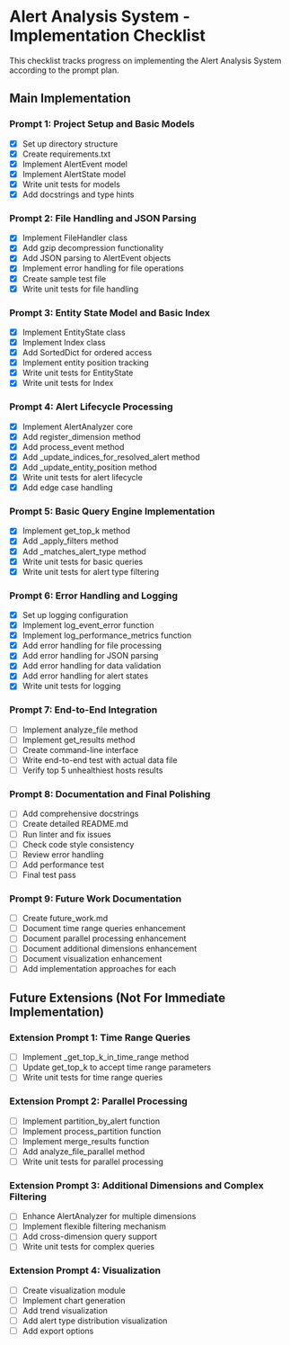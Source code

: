 # Alert Analysis System - Implementation Checklist

This checklist tracks progress on implementing the Alert Analysis System according to the prompt plan.

## Main Implementation

### Prompt 1: Project Setup and Basic Models
- [x] Set up directory structure
- [x] Create requirements.txt
- [x] Implement AlertEvent model
- [x] Implement AlertState model
- [x] Write unit tests for models
- [x] Add docstrings and type hints

### Prompt 2: File Handling and JSON Parsing
- [x] Implement FileHandler class
- [x] Add gzip decompression functionality
- [x] Add JSON parsing to AlertEvent objects
- [x] Implement error handling for file operations
- [x] Create sample test file
- [x] Write unit tests for file handling

### Prompt 3: Entity State Model and Basic Index
- [x] Implement EntityState class
- [x] Implement Index class
- [x] Add SortedDict for ordered access
- [x] Implement entity position tracking
- [x] Write unit tests for EntityState
- [x] Write unit tests for Index

### Prompt 4: Alert Lifecycle Processing
- [x] Implement AlertAnalyzer core
- [x] Add register_dimension method
- [x] Add process_event method
- [x] Add _update_indices_for_resolved_alert method
- [x] Add _update_entity_position method
- [x] Write unit tests for alert lifecycle
- [x] Add edge case handling

### Prompt 5: Basic Query Engine Implementation
- [x] Implement get_top_k method
- [x] Add _apply_filters method
- [x] Add _matches_alert_type method
- [x] Write unit tests for basic queries
- [x] Write unit tests for alert type filtering

### Prompt 6: Error Handling and Logging
- [x] Set up logging configuration
- [x] Implement log_event_error function
- [x] Implement log_performance_metrics function
- [x] Add error handling for file processing
- [x] Add error handling for JSON parsing
- [x] Add error handling for data validation
- [x] Add error handling for alert states
- [x] Write unit tests for logging

### Prompt 7: End-to-End Integration
- [ ] Implement analyze_file method
- [ ] Implement get_results method
- [ ] Create command-line interface
- [ ] Write end-to-end test with actual data file
- [ ] Verify top 5 unhealthiest hosts results

### Prompt 8: Documentation and Final Polishing
- [ ] Add comprehensive docstrings
- [ ] Create detailed README.md
- [ ] Run linter and fix issues
- [ ] Check code style consistency
- [ ] Review error handling
- [ ] Add performance test
- [ ] Final test pass

### Prompt 9: Future Work Documentation
- [ ] Create future_work.md
- [ ] Document time range queries enhancement
- [ ] Document parallel processing enhancement
- [ ] Document additional dimensions enhancement
- [ ] Document visualization enhancement
- [ ] Add implementation approaches for each

## Future Extensions (Not For Immediate Implementation)

### Extension Prompt 1: Time Range Queries
- [ ] Implement _get_top_k_in_time_range method
- [ ] Update get_top_k to accept time range parameters
- [ ] Write unit tests for time range queries

### Extension Prompt 2: Parallel Processing
- [ ] Implement partition_by_alert function
- [ ] Implement process_partition function
- [ ] Implement merge_results function
- [ ] Add analyze_file_parallel method
- [ ] Write unit tests for parallel processing

### Extension Prompt 3: Additional Dimensions and Complex Filtering
- [ ] Enhance AlertAnalyzer for multiple dimensions
- [ ] Implement flexible filtering mechanism
- [ ] Add cross-dimension query support
- [ ] Write unit tests for complex queries

### Extension Prompt 4: Visualization
- [ ] Create visualization module
- [ ] Implement chart generation
- [ ] Add trend visualization
- [ ] Add alert type distribution visualization
- [ ] Add export options

